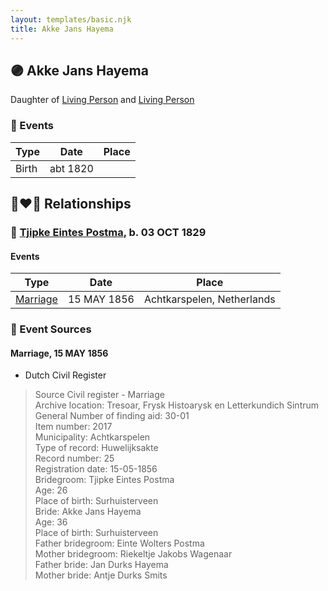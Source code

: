 ```yaml
---
layout: templates/basic.njk
title: Akke Jans Hayema
---
```

## 🟣 Akke Jans Hayema

Daughter of [Living Person](/people/4/48710710) and [Living Person](/people/3/375100)

### 📆 Events

Type | Date | Place
------ | ------ | ------
Birth | abt 1820 |

## 👩‍❤️‍👨 Relationships

### 🔵 [Tjipke Eintes Postma](/people/9/98204460), b. 03 OCT 1829

#### Events

Type | Date | Place
------ | ------ | ------
[Marriage](#event-3ec39a62-ee0d-4511-b0eb-79c0bb42f551) | 15 MAY 1856 | Achtkarspelen, Netherlands
### 📰 Event Sources

#### <a id="event-3ec39a62-ee0d-4511-b0eb-79c0bb42f551"></a> Marriage, 15 MAY 1856
* Dutch Civil Register
>   
  > Source Civil register - Marriage  
  > Archive location: Tresoar, Frysk Histoarysk en Letterkundich Sintrum  
  > General Number of finding aid: 30-01  
  > Item number: 2017  
  > Municipality: Achtkarspelen  
  > Type of record: Huwelijksakte  
  > Record number: 25  
  > Registration date: 15-05-1856  
  > Bridegroom: Tjipke Eintes Postma  
  > Age: 26  
  > Place of birth: Surhuisterveen  
  > Bride: Akke Jans Hayema  
  > Age: 36  
  > Place of birth: Surhuisterveen  
  > Father bridegroom: Einte Wolters Postma  
  > Mother bridegroom: Riekeltje Jakobs Wagenaar  
  > Father bride: Jan Durks Hayema  
  > Mother bride: Antje Durks Smits